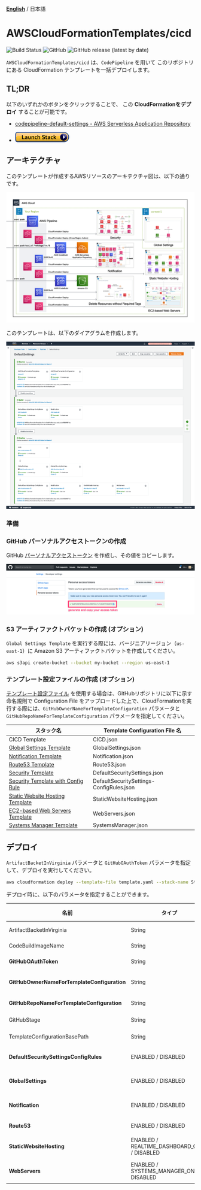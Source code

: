 [**English**](README.md) / 日本語

# AWSCloudFormationTemplates/cicd
![Build Status](https://codebuild.ap-northeast-1.amazonaws.com/badges?uuid=eyJlbmNyeXB0ZWREYXRhIjoiT1o3djE0RFpweWErRDl6SkpwTGsySVJKbWk0ajhreUlEaXAvTHh3ZzdaS2wzNVR5V1hpZkZRRVRtcFIvNncydWdad2w4TG9MRVMzVGFvMlZKY2RNYUowPSIsIml2UGFyYW1ldGVyU3BlYyI6Ik0vOGVWdGFEWTlyYVdDZUwiLCJtYXRlcmlhbFNldFNlcmlhbCI6MX0%3D&branch=master)
![GitHub](https://img.shields.io/github/license/eijikominami/aws-cloudformation-templates)
![GitHub release (latest by date)](https://img.shields.io/github/v/release/eijikominami/aws-cloudformation-templates)

``AWSCloudFormationTemplates/cicd`` は、`CodePipeline` を用いて このリポジトリにある CloudFormation テンプレートを一括デプロイします。

## TL;DR

以下のいずれかのボタンをクリックすることで、 この **CloudFormationをデプロイ** することが可能です。

+ [codepipeline-default-settings - AWS Serverless Application Repository](https://serverlessrepo.aws.amazon.com/applications/arn:aws:serverlessrepo:us-east-1:172664222583:applications~codepipeline-default-settings)

+ [![cloudformation-launch-stack](../images/cloudformation-launch-stack.png)](https://console.aws.amazon.com/cloudformation/home?region=ap-northeast-1#/stacks/create/review?stackName=CICD&templateURL=https://eijikominami.s3-ap-northeast-1.amazonaws.com/aws-cloudformation-templates/cicd/template.yaml) 

## アーキテクチャ

このテンプレートが作成するAWSリソースのアーキテクチャ図は、以下の通りです。

![](../images/architecture.png)

このテンプレートは、以下のダイアグラムを作成します。

![](../images/cicd_codepipeline.png)

### 準備

### GitHub パーソナルアクセストークンの作成

GitHub [パーソナルアクセストークン](https://help.github.com/ja/github/authenticating-to-github/creating-a-personal-access-token-for-the-command-line) を作成し、その値をコピーします。

![](../images/generate_your_access_token.png)

### S3 アーティファクトバケットの作成 (オプション)

``Global Settings Template`` を実行する際には、バージニアリージョン（`us-east-1`）に Amazon S3 アーティファクトバケットを作成してください。
 
```bash
aws s3api create-bucket --bucket my-bucket --region us-east-1
```

### テンプレート設定ファイルの作成 (オプション)

[テンプレート設定ファイル](https://docs.aws.amazon.com/AWSCloudFormation/latest/UserGuide/continuous-delivery-codepipeline-cfn-artifacts.html#w2ab1c13c17c13) を使用する場合は、GitHubリポジトリに以下に示す命名規則で Configuration File をアップロードした上で、CloudFormationを実行する際には、`GitHubOwnerNameForTemplateConfiguration` パラメータと `GitHubRepoNameForTemplateConfiguration` パラメータを指定してください。

| スタック名 | Template Configuration File 名 | 
| --- | --- |
| CICD Template | CICD.json |
| [Global Settings Template](../global/README_JP.md) | GlobalSettings.json |
| [Notification Template](../notification/README_JP.md) | Notification.json |
| [Route53 Template](../network/README_JP.md) | Route53.json |
| [Security Template](../security/README_JP.md) | DefaultSecuritySettings.json |
| [Security Template with Config Rule](../security-config-rules/README_JP.md) | DefaultSecuritySettings-ConfigRules.json |
| [Static Website Hosting Template](../static-website-hosting-with-ssl/README_JP.md) | StaticWebsiteHosting.json |
| [EC2-based Web Servers Template](../web-servers/README_JP.md) | WebServers.json |
| [Systems Manager Template](../web-servers/README_JP.md) | SystemsManager.json |

## デプロイ

`ArtifactBacketInVirginia` パラメータと `GitHubOAuthToken` パラメータを指定して、デプロイを実行してください。

```bash
aws cloudformation deploy --template-file template.yaml --stack-name StaticWebsiteHosting --parameter-overrides ArtifactBacketInVirginia=my0bucket GitHubOAuthToken=XXXXX
```

デプロイ時に、以下のパラメータを指定することができます。

| 名前 | タイプ | デフォルト値 | 必須 | 詳細 |
| --- | --- | --- | --- | --- |
| ArtifactBacketInVirginia | String | | | Amazon S3 アーティファクトバケット（us-east-1） |
| CodeBuildImageName | String | aws/codebuild/amazonlinux2-x86_64-standard:3.0 | ○ | |
| **GitHubOAuthToken** | String | | | GitHubからコードを取得する際に用いる **OAuthトークン** |
| **GitHubOwnerNameForTemplateConfiguration** | String | | | TemplateConfigurationファイルが置かれている **GitHubリポジトリの所有者名**　|
| **GitHubRepoNameForTemplateConfiguration** | String | | | TemplateConfigurationファイルが置かれている **GitHubリポジトリ名**　|
| GitHubStage | String | master | ○ | CloudFormationテンプレートが置かれているリポジトリのステージ名 |
| TemplateConfigurationBasePath | String | | | 設定プロパティのあるディレクトリのパス |
| **DefaultSecuritySettingsConfigRules** | ENABLED / DISABLED | DISABLED | ○ | ENABLEDを指定した場合、`DefaultSecuritySettingsConfigRules` スタックがデプロイされます。 |
| **GlobalSettings** | ENABLED / DISABLED | DISABLED | ○ | ENABLEDを指定した場合、`GlobalSettings` スタックがデプロイされます。 |
| **Notification** | ENABLED / DISABLED | DISABLED | ○ | ENABLEDを指定した場合、`Notification` スタックがデプロイされます。 |
| **Route53** | ENABLED / DISABLED | DISABLED | ○ | ENABLEDを指定した場合、`Route53` スタックがデプロイされます。 |
| **StaticWebsiteHosting** | ENABLED / REALTIME_DASHBOARD_ONLY / DISABLED | DISABLED | ○ | ENABLEDを指定した場合、`StaticWebsiteHosting` スタックがデプロイされます。 |
| **WebServers** | ENABLED / SYSTEMS_MANAGER_ONLY / DISABLED | DISABLED | ○ | ENABLEDを指定した場合、`WebServers` スタックがデプロイされます。 |